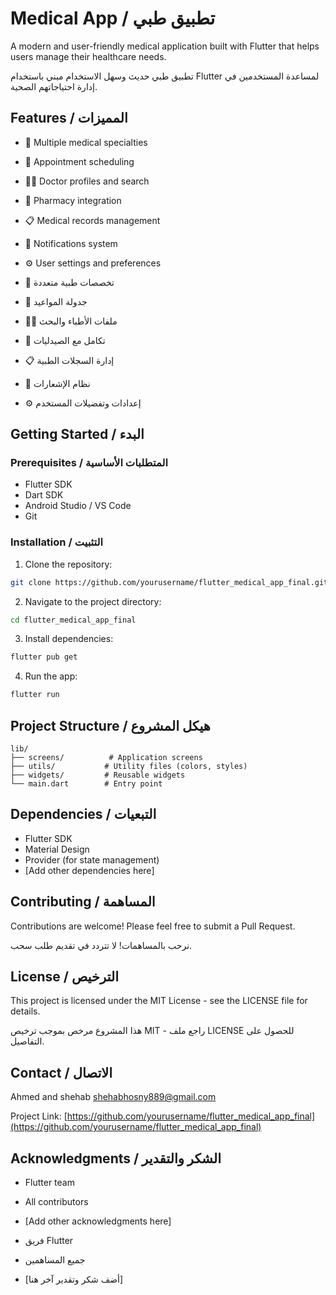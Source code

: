 # Medical App / تطبيق طبي

A modern and user-friendly medical application built with Flutter that helps users manage their healthcare needs.

تطبيق طبي حديث وسهل الاستخدام مبني باستخدام Flutter لمساعدة المستخدمين في إدارة احتياجاتهم الصحية.

## Features / المميزات

- 🏥 Multiple medical specialties
- 📅 Appointment scheduling
- 👨‍⚕️ Doctor profiles and search
- 💊 Pharmacy integration
- 📋 Medical records management
- 🔔 Notifications system
- ⚙️ User settings and preferences

- 🏥 تخصصات طبية متعددة
- 📅 جدولة المواعيد
- 👨‍⚕️ ملفات الأطباء والبحث
- 💊 تكامل مع الصيدليات
- 📋 إدارة السجلات الطبية
- 🔔 نظام الإشعارات
- ⚙️ إعدادات وتفضيلات المستخدم


## Getting Started / البدء

### Prerequisites / المتطلبات الأساسية

- Flutter SDK
- Dart SDK
- Android Studio / VS Code
- Git

### Installation / التثبيت

1. Clone the repository:
```bash
git clone https://github.com/yourusername/flutter_medical_app_final.git
```

2. Navigate to the project directory:
```bash
cd flutter_medical_app_final
```

3. Install dependencies:
```bash
flutter pub get
```

4. Run the app:
```bash
flutter run
```

## Project Structure / هيكل المشروع

```
lib/
├── screens/          # Application screens
├── utils/           # Utility files (colors, styles)
├── widgets/         # Reusable widgets
└── main.dart        # Entry point
```

## Dependencies / التبعيات

- Flutter SDK
- Material Design
- Provider (for state management)
- [Add other dependencies here]

## Contributing / المساهمة

Contributions are welcome! Please feel free to submit a Pull Request.

نرحب بالمساهمات! لا تتردد في تقديم طلب سحب.

## License / الترخيص

This project is licensed under the MIT License - see the LICENSE file for details.

هذا المشروع مرخص بموجب ترخيص MIT - راجع ملف LICENSE للحصول على التفاصيل.

## Contact / الاتصال

Ahmed and shehab 
shehabhosny889@gmail.com

Project Link: [https://github.com/yourusername/flutter_medical_app_final](https://github.com/yourusername/flutter_medical_app_final)

## Acknowledgments / الشكر والتقدير

- Flutter team
- All contributors
- [Add other acknowledgments here]

- فريق Flutter
- جميع المساهمين
- [أضف شكر وتقدير آخر هنا]
